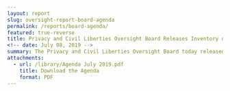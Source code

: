 ```yaml
---
layout: report
slug: oversight-report-board-agenda
permalink: /reports/board-agenda/
featured: true-reverse
title: Privacy and Civil Liberties Oversight Board Releases Inventory of Active Oversight Projects and Other Initiatives
<!-- date: July 08, 2019 -->
summary: The Privacy and Civil Liberties Oversight Board today released an inventory of its active oversight projects and other initiatives.  Notably, the release discloses for the first time, after clearance by the agency, the subject of the Board’s “deep dive” review of a classified activity conducted by the NSA.  The inventory also describes several previously unannounced projects approved by the Board in early 2017.
attachments:
  - url: /library/Agenda July 2019.pdf
    title: Download the Agenda
    format: PDF
---
```

